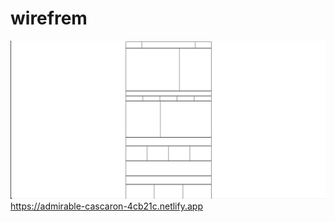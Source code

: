 <h1>wirefrem</h1>

<a href="https://admirable-cascaron-4cb21c.netlify.app"><img src="table.png">
https://admirable-cascaron-4cb21c.netlify.app
